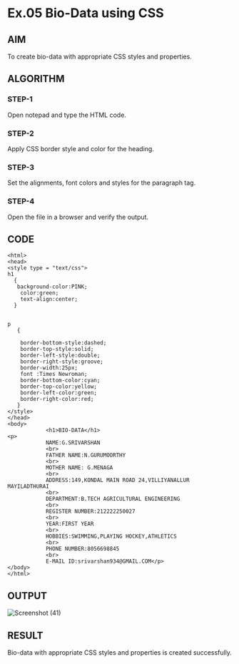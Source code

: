 # Ex.05 Bio-Data using CSS
## AIM
  To create bio-data with appropriate CSS styles and properties.

## ALGORITHM
### STEP-1
  Open notepad and type the HTML code.

### STEP-2
  Apply CSS border style and color for the heading.

### STEP-3
  Set the alignments, font colors and styles for the paragraph tag.

### STEP-4
  Open the file in a browser and verify the output.
  
## CODE
```
<html>
<head>
<style type = "text/css">
h1
  {
   background-color:PINK;
    color:green;
    text-align:center;
  }


p
   {
   
    border-bottom-style:dashed;
    border-top-style:solid; 
    border-left-style:double; 
    border-right-style:groove;
    border-width:25px;
    font :Times Newroman;
    border-bottom-color:cyan;
    border-top-color:yellow;
    border-left-color:green; 
    border-right-color:red;
   }
</style>
</head>
<body>
            <h1>BIO-DATA</h1>
<p>    
            NAME:G.SRIVARSHAN
            <br>
            FATHER NAME:N.GURUMOORTHY
            <br>
            MOTHER NAME: G.MENAGA
            <br>
            ADDRESS:149,KONDAL MAIN ROAD 24,VILLIYANALLUR MAYILADTHURAI
            <br>
            DEPARTMENT:B.TECH AGRICULTURAL ENGINEERING
            <br>
            REGISTER NUMBER:212222250027
            <br>
            YEAR:FIRST YEAR
            <br>
            HOBBIES:SWIMMING,PLAYING HOCKEY,ATHLETICS
            <br>
            PHONE NUMBER:8056698845
            <br>
            E-MAIL ID:srivarshan934@GMAIL.COM</p>
</body>
</html>
```

## OUTPUT
![Screenshot (41)](https://github.com/SrivarshanGurumoorthy/Ex05_Web-Design/assets/127816583/4c0afa2c-7a6a-4e0d-b400-4382e67c20b0)


## RESULT
  Bio-data with appropriate CSS styles and properties is created successfully.
